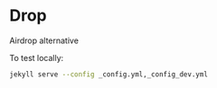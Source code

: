 
# Drop
Airdrop alternative


To test locally:
```bash
jekyll serve --config _config.yml,_config_dev.yml
```